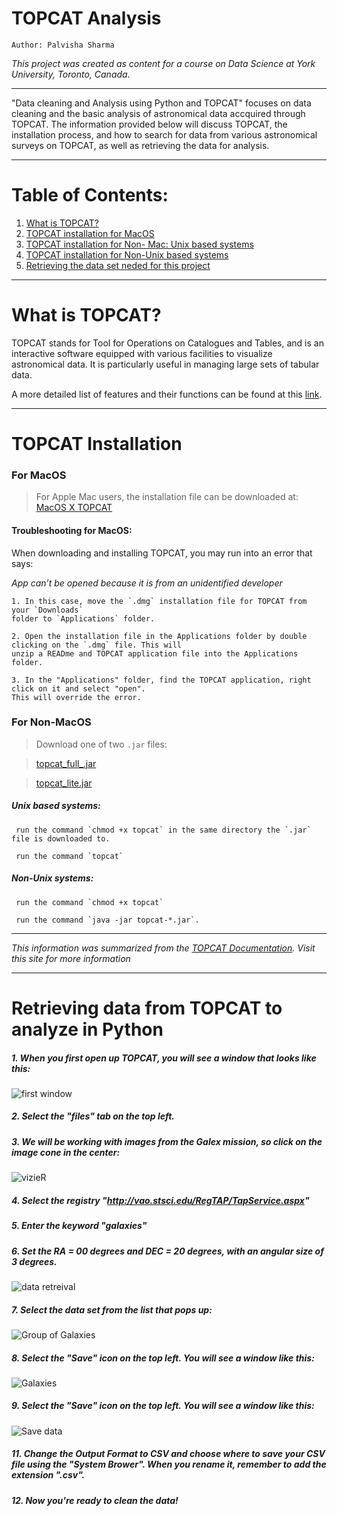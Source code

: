 # TOPCAT Analysis
`Author: Palvisha Sharma`

_This project was created as content for a course on Data Science at York University, Toronto, Canada._

------------------------------------

"Data cleaning and Analysis using Python and TOPCAT" focuses on data cleaning and the basic analysis of astronomical data accquired through TOPCAT.
The information provided below will discuss TOPCAT, the installation process, and how to search for data from various astronomical surveys on TOPCAT, as well as retrieving the data for analysis. 

------------------

# Table of Contents: 

 1. [What is TOPCAT?](https://github.com/palvisha13/TopCatAnalysis/blob/main/README.md#topcat-analysis)
 2. [TOPCAT installation for MacOS](https://github.com/palvisha13/TopCatAnalysis#for-macos) 
 3. [TOPCAT installation for Non- Mac: Unix based systems](https://github.com/palvisha13/TopCatAnalysis#unix-based-systems)
 4. [TOPCAT installation for Non-Unix based systems](https://github.com/palvisha13/TopCatAnalysis#non-unix-systems)
 5. [Retrieving the data set neded for this project](https://github.com/palvisha13/TopCatAnalysis#retrieving-data-from-topcat-to-analyze-in-python)

------------------

# What is TOPCAT?

TOPCAT stands for Tool for Operations on Catalogues  and Tables, and is an interactive software equipped with various facilities to visualize astronomical data. 
It is particularly useful in managing large sets of tabular data. 

A more detailed list of features and their functions can be found at this [link](http://www.star.bris.ac.uk/~mbt/topcat/#features).

----

# TOPCAT Installation
 
  
   ### For MacOS 
  > For Apple Mac users, the installation file can be downloaded at: <a href="http://www.star.bris.ac.uk/~mbt/topcat/topcat-full.dmg">MacOS X TOPCAT</a> 
  
   #### Troubleshooting for MacOS:
   When downloading and installing TOPCAT, you may run into an error that says: 
    
   _App can’t be opened because it is from an unidentified developer_
    
    1. In this case, move the `.dmg` installation file for TOPCAT from your `Downloads` 
    folder to `Applications` folder. 
   
    2. Open the installation file in the Applications folder by double clicking on the `.dmg` file. This will 
    unzip a READme and TOPCAT application file into the Applications folder. 
   
    3. In the "Applications" folder, find the TOPCAT application, right click on it and select "open". 
    This will override the error.
  
  
  ### For Non-MacOS 
  
  > Download one of two `.jar` files: 
  
  > [topcat_full_.jar]()
  
  > [topcat_lite.jar]()
  
   ##### **Unix based systems:** 
  
     run the command `chmod +x topcat` in the same directory the `.jar` file is downloaded to.
  
     run the command `topcat`
  
   ##### **Non-Unix systems:**
  
     run the command `chmod +x topcat`
  
     run the command `java -jar topcat-*.jar`.
   
 -------------------------------
 
 _This information was summarized from the [TOPCAT Documentation](http://www.star.bris.ac.uk/~mbt/topcat/). Visit this site for more information_
 
 
 ----
 
 # Retrieving data from TOPCAT to analyze in Python

##### 1. When you first open up TOPCAT, you will see a window that looks like this: 
![first window](topcat1.png)

##### 2. Select the "files" tab on the top left.

##### 3. We will be working with images from the Galex mission, so click on the image cone in the center: 

![vizieR](https://github.com/palvisha13/TopCatAnalysis/blob/main/Screen%20Shot%202021-01-11%20at%201.48.50%20AM.png)

##### 4. Select the registry "http://vao.stsci.edu/RegTAP/TapService.aspx"

##### 5. Enter the keyword "galaxies"

##### 6. Set the RA = 00 degrees and DEC = 20 degrees, with an angular size of 3 degrees.


![data retreival](https://github.com/palvisha13/TopCatAnalysis/blob/main/Screen%20Shot%202021-01-11%20at%202.04.38%20AM.png)

##### 7. Select the data set from the list that pops up:

![Group of Galaxies](topcat6.png)

##### 8.  Select the "Save" icon on the top left. You will see a window like this:

![Galaxies](https://github.com/palvisha13/TopCatAnalysis/blob/main/Screen%20Shot%202021-01-06%20at%207.52.25%20PM.png)

##### 9. Select the "Save" icon on the top left. You will see a window like this:



![Save data](https://github.com/palvisha13/TopCatAnalysis/blob/main/Screen%20Shot%202021-01-06%20at%207.53.08%20PM.png)


##### 11. Change the Output Format to CSV and choose where to save your CSV file using the "System Brower". When you rename it, remember to add the extension ".csv". 

##### 12. Now you're ready to clean the data!
